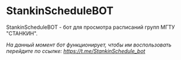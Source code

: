 # StankinScheduleBOT

StankinScheduleBOT - бот для просмотра расписаний групп МГТУ "СТАНКИН".

*На данный момент бот функционирует, чтобы им воспользовать перейдите по ссылке: https://t.me/StankinSchedule_bot*
